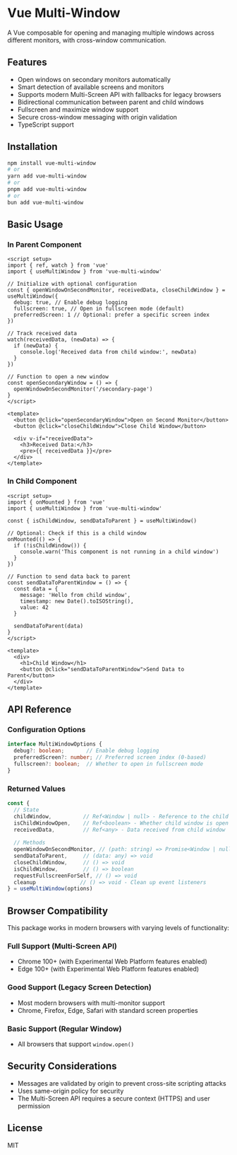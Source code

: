 # Vue Multi-Window

A Vue composable for opening and managing multiple windows across different monitors, with cross-window communication.

## Features

- Open windows on secondary monitors automatically
- Smart detection of available screens and monitors
- Supports modern Multi-Screen API with fallbacks for legacy browsers
- Bidirectional communication between parent and child windows
- Fullscreen and maximize window support
- Secure cross-window messaging with origin validation
- TypeScript support

## Installation

```bash
npm install vue-multi-window
# or
yarn add vue-multi-window
# or
pnpm add vue-multi-window
# or
bun add vue-multi-window
```

## Basic Usage

### In Parent Component

```vue
<script setup>
import { ref, watch } from 'vue'
import { useMultiWindow } from 'vue-multi-window'

// Initialize with optional configuration
const { openWindowOnSecondMonitor, receivedData, closeChildWindow } = useMultiWindow({
  debug: true, // Enable debug logging
  fullscreen: true, // Open in fullscreen mode (default)
  preferredScreen: 1 // Optional: prefer a specific screen index
})

// Track received data
watch(receivedData, (newData) => {
  if (newData) {
    console.log('Received data from child window:', newData)
  }
})

// Function to open a new window
const openSecondaryWindow = () => {
  openWindowOnSecondMonitor('/secondary-page')
}
</script>

<template>
  <button @click="openSecondaryWindow">Open on Second Monitor</button>
  <button @click="closeChildWindow">Close Child Window</button>
  
  <div v-if="receivedData">
    <h3>Received Data:</h3>
    <pre>{{ receivedData }}</pre>
  </div>
</template>
```

### In Child Component

```vue
<script setup>
import { onMounted } from 'vue'
import { useMultiWindow } from 'vue-multi-window'

const { isChildWindow, sendDataToParent } = useMultiWindow()

// Optional: Check if this is a child window
onMounted(() => {
  if (!isChildWindow()) {
    console.warn('This component is not running in a child window')
  }
})

// Function to send data back to parent
const sendDataToParentWindow = () => {
  const data = {
    message: 'Hello from child window',
    timestamp: new Date().toISOString(),
    value: 42
  }
  
  sendDataToParent(data)
}
</script>

<template>
  <div>
    <h1>Child Window</h1>
    <button @click="sendDataToParentWindow">Send Data to Parent</button>
  </div>
</template>
```

## API Reference

### Configuration Options

```typescript
interface MultiWindowOptions {
  debug?: boolean;       // Enable debug logging
  preferredScreen?: number; // Preferred screen index (0-based)
  fullscreen?: boolean;  // Whether to open in fullscreen mode
}
```

### Returned Values

```typescript
const {
  // State
  childWindow,          // Ref<Window | null> - Reference to the child window
  isChildWindowOpen,    // Ref<boolean> - Whether child window is open
  receivedData,         // Ref<any> - Data received from child window
  
  // Methods
  openWindowOnSecondMonitor, // (path: string) => Promise<Window | null>
  sendDataToParent,     // (data: any) => void
  closeChildWindow,     // () => void
  isChildWindow,        // () => boolean
  requestFullscreenForSelf, // () => void
  cleanup              // () => void - Clean up event listeners
} = useMultiWindow(options)
```

## Browser Compatibility

This package works in modern browsers with varying levels of functionality:

### Full Support (Multi-Screen API)
- Chrome 100+ (with Experimental Web Platform features enabled)
- Edge 100+ (with Experimental Web Platform features enabled)

### Good Support (Legacy Screen Detection)
- Most modern browsers with multi-monitor support
- Chrome, Firefox, Edge, Safari with standard screen properties

### Basic Support (Regular Window)
- All browsers that support `window.open()`

## Security Considerations

- Messages are validated by origin to prevent cross-site scripting attacks
- Uses same-origin policy for security
- The Multi-Screen API requires a secure context (HTTPS) and user permission

## License

MIT 